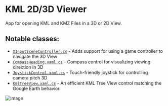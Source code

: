 # KML 2D/3D Viewer

App for opening KML and KMZ Files in a 3D or 2D View.

## Notable classes:

* [`XInputSceneController.cs`](XInputHelper/XInputSceneController.cs) - Adds support for using a game controller to navigate the 3D View
* [`CompassHeading.xaml.cs`](KmlViewer.Windows/CompassHeading.xaml.cs) - Compass control for visualizing viewing direction in 3D
* [`JoystickControl.xaml.cs`](KmlViewer.Windows/JoystickControl.xaml.cs) - Touch-friendly joystick for controlling camera pitch 3D
* [`KmlTreeView.xaml.cs`](KmlViewer.Windows/KmlTreeView.xaml.cs) - An efficient KML Tree View control matching the Google Earth behavior.

![image](https://github.com/user-attachments/assets/268b71de-17bb-435f-a880-11e4d8e3ac20)

